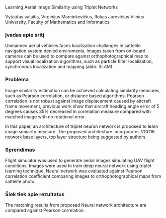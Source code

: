 Learning Aerial Image Similarity using Triplet Networks

Vytautas valaitis, Virginijus Marcinkevičius, Rokas Jurevičius
Vilnius University, Faculty of Mathematics and Informatics

### Įvadas apie sritį
Unmanned aerial vehicles faces localization challanges in sattelite navigation system denied enviroments.
Images taken from on-board cameras can be used to compare against orthophotographical map to support visual localization algorithms, such as particle filter localization, synchronous localization and mapping (abbr. SLAM).

### Problema
Image similarity estimation can be achieved calculating similarity measures, such as Pearson correlation, or distance based algorithms.
Pearson correlation is not robust against image displacement caused by aircraft frame movement, previous work show that aircraft heading angle error of 5 degrees causes 35% decreased in correlation measure compared with matched image with no rotational error.

In this paper, an architecture of triplet neuron network is proposed to learn image simiarity measure.
The proposed architecture incorporates VGG16 network base layers, top layer structure being suggested by authors.

### Sprendimas
Flight simulator was used to generate aerial images simulating UAV flight conditions.
Images were used to train deep neural network using triplet learning technique. Neural network was evaluated against Pearson correlation coefficient comparing images to orthophotographical maps from sattelite photo.

### Šiek tiek apie rezultatus
The matching results from proposed Neural network architecture are compared against Pearson correlation.
